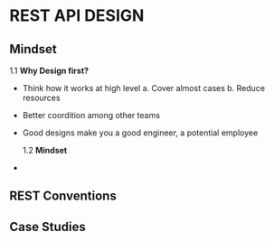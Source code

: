 # REST API DESIGN

## Mindset

1.1 **Why Design first?**

- Think how it works at high level
  a. Cover almost cases
  b. Reduce resources
- Better coordition among other teams
- Good designs make you a good engineer, a potential employee

  1.2 **Mindset**

-

## REST Conventions

## Case Studies
